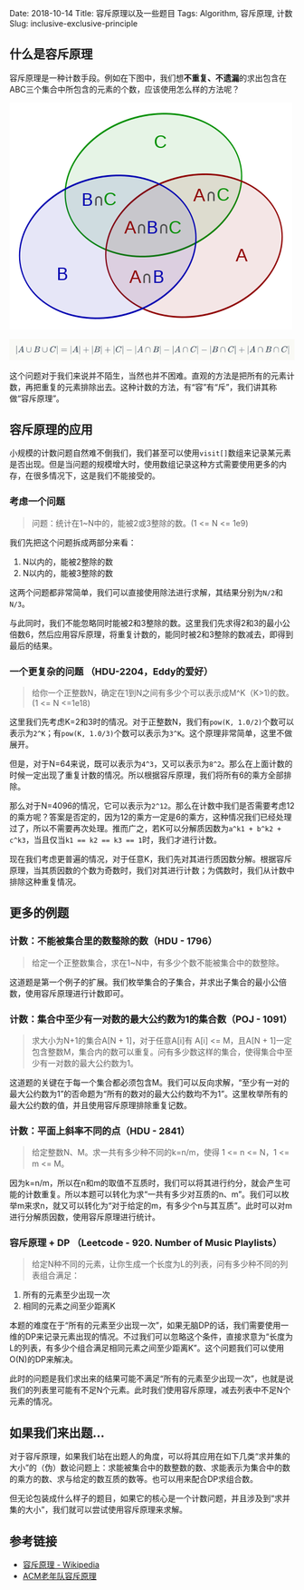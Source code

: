 Date: 2018-10-14
Title: 容斥原理以及一些题目
Tags: Algorithm, 容斥原理, 计数
Slug: inclusive-exclusive-principle

## 什么是容斥原理

容斥原理是一种计数手段。例如在下图中，我们想**不重复、不遗漏**的求出包含在ABC三个集合中所包含的元素的个数，应该使用怎么样的方法呢？

![image](https://raw.githubusercontent.com/Wizmann/assets/master/blog/181007-Inclusion-exclusion-principle/500px-Inclusion-exclusion.svg.png)

![formula](https://github.com/Wizmann/assets/raw/master/blog/181007-Inclusion-exclusion-principle/formula.PNG)

这个问题对于我们来说并不陌生，当然也并不困难。直观的方法是把所有的元素计数，再把重复的元素排除出去。这种计数的方法，有“容”有“斥”，我们讲其称做“容斥原理”。


## 容斥原理的应用

小规模的计数问题自然难不倒我们，我们甚至可以使用`visit[]`数组来记录某元素是否出现。但是当问题的规模增大时，使用数组记录这种方式需要使用更多的内存，在很多情况下，这是我们不能接受的。

### 考虑一个问题

> 问题：统计在1~N中的，能被2或3整除的数。(1 <= N <= 1e9)

我们先把这个问题拆成两部分来看：

1. N以内的，能被2整除的数
2. N以内的，能被3整除的数

这两个问题都非常简单，我们可以直接使用除法进行求解，其结果分别为`N/2`和`N/3`。

与此同时，我们不能忽略同时能被2和3整除的数。这里我们先求得2和3的最小公倍数6，然后应用容斥原理，将重复计数的，能同时被2和3整除的数减去，即得到最后的结果。

### 一个更复杂的问题 （HDU-2204，Eddy的爱好）

> 给你一个正整数N，确定在1到N之间有多少个可以表示成M^K（K>1)的数。 (1 <= N <=1e18)

这里我们先考虑K=2和3时的情况。对于正整数N，我们有`pow(K, 1.0/2)`个数可以表示为`2^K`；有`pow(K, 1.0/3)`个数可以表示为`3^K`。这个原理非常简单，这里不做展开。

但是，对于N=64来说，既可以表示为`4^3`，又可以表示为`8^2`。那么在上面计数的时候一定出现了重复计数的情况。所以根据容斥原理，我们将所有6的乘方全部排除。

那么对于N=4096的情况，它可以表示为`2^12`。那么在计数中我们是否需要考虑12的乘方呢？答案是否定的，因为12的乘方一定是6的乘方，这种情况我们已经处理过了，所以不需要再次处理。推而广之，若K可以分解质因数为`a^k1 + b^k2 + c^k3`，当且仅当`k1 == k2 == k3 == 1`时，我们才进行计数。

现在我们考虑更普遍的情况，对于任意K，我们先对其进行质因数分解。根据容斥原理，当其质因数的个数为奇数时，我们对其进行计数；为偶数时，我们从计数中排除这种重复情况。

## 更多的例题

### 计数：不能被集合里的数整除的数（HDU - 1796）

> 给定一个正整数集合，求在1~N中，有多少个数不能被集合中的数整除。

这道题是第一个例子的扩展。我们枚举集合的子集合，并求出子集合的最小公倍数，使用容斥原理进行计数即可。

### 计数：集合中至少有一对数的最大公约数为1的集合数（POJ - 1091）

> 求大小为N+1的集合A[N + 1]，对于任意A[i]有 A[i] <= M，且A[N + 1]一定包含整数M，集合内的数可以重复。问有多少数这样的集合，使得集合中至少有一对数的最大公约数为1。

这道题的关键在于每一个集合都必须包含M。我们可以反向求解，“至少有一对的最大公约数为1”的否命题为“所有的数对的最大公约数均不为1”。这里枚举所有的最大公约数的值，并且使用容斥原理排除重复记数。

### 计数：平面上斜率不同的点（HDU - 2841）

> 给定整数N、M。求一共有多少种不同的k=n/m，使得 1 <= n <= N，1 <= m <= M。

因为k=n/m，所以在n和m的取值不互质时，我们可以将其进行约分，就会产生可能的计数重复。所以本题可以转化为求“一共有多少对互质的n、m”。我们可以枚举m来求n，就又可以转化为“对于给定的m，有多少个n与其互质”。此时可以对m进行分解质因数，使用容斥原理进行统计。

### 容斥原理 + DP （Leetcode - 920. Number of Music Playlists）

> 给定N种不同的元素，让你生成一个长度为L的列表，问有多少种不同的列表组合满足：
1. 所有的元素至少出现一次
2. 相同的元素之间至少距离K

本题的难度在于“所有的元素至少出现一次”，如果无脑DP的话，我们需要使用一维的DP来记录元素出现的情况。不过我们可以忽略这个条件，直接求意为“长度为L的列表，有多少个组合满足相同元素之间至少距离K”。这个问题我们可以使用O(N)的DP来解决。

此时的问题是我们求出来的结果可能不满足“所有的元素至少出现一次”，也就是说我们的列表里可能有不足N个元素。此时我们使用容斥原理，减去列表中不足N个元素的情况。

## 如果我们来出题...

对于容斥原理，如果我们站在出题人的角度，可以将其应用在如下几类“求并集的大小”的（伪）数论问题上：求能被集合中的数整数的数、求能表示为集合中的数的乘方的数、求与给定的数互质的数等。也可以用来配合DP求组合数。

但无论包装成什么样子的题目，如果它的核心是一个计数问题，并且涉及到“求并集的大小”，我们就可以尝试使用容斥原理来求解。

## 参考链接

* [容斥原理 - Wikipedia][2]
* [ACM老年队容斥原理][1]


[1]: https://vjudge.net/contest/253352#overview
[2]: https://zh.wikipedia.org/wiki/%E6%8E%92%E5%AE%B9%E5%8E%9F%E7%90%86
